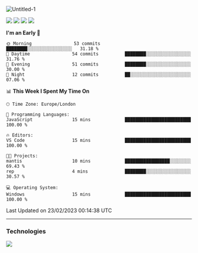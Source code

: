 ![Untitled-1](https://user-images.githubusercontent.com/60234159/205467341-42e8f0b2-29cf-4c4a-8c69-b9ffe772e4c8.png)

<a href="https://discord.gg/JHSdfAzd"><img src="https://img.shields.io/discord/870040784165040139"></a>
<a href="https://birb.studio"><img src="https://img.shields.io/website?down_color=red&down_message=down&up_color=green&up_message=up&url=https%3A%2F%2Fbirb.studio"></a>
<a href="https://github.com/birbexe"><img src="https://img.shields.io/github/followers/birbexe"></a>
<a href="https://github.com/birbexe"><img src="https://img.shields.io/github/stars/birbexe"></a>

<!--START_SECTION:waka-->
**I'm an Early 🐤** 

```text
🌞 Morning                53 commits          ████████░░░░░░░░░░░░░░░░░   31.18 % 
🌆 Daytime                54 commits          ████████░░░░░░░░░░░░░░░░░   31.76 % 
🌃 Evening                51 commits          ████████░░░░░░░░░░░░░░░░░   30.00 % 
🌙 Night                  12 commits          ██░░░░░░░░░░░░░░░░░░░░░░░   07.06 % 
```


📊 **This Week I Spent My Time On** 

```text
🕑︎ Time Zone: Europe/London

💬 Programming Languages: 
JavaScript               15 mins             █████████████████████████   100.00 % 

🔥 Editors: 
VS Code                  15 mins             █████████████████████████   100.00 % 

🐱‍💻 Projects: 
mantis                   10 mins             █████████████████░░░░░░░░   69.43 % 
rep                      4 mins              ████████░░░░░░░░░░░░░░░░░   30.57 % 

💻 Operating System: 
Windows                  15 mins             █████████████████████████   100.00 % 
```


 Last Updated on 23/02/2023 00:14:38 UTC
<!--END_SECTION:waka-->

---

### Technologies

<img src="https://github-readme-stats.vercel.app/api?username=birbexe&count_private=true&show_icons=true&theme=dark"></img>
